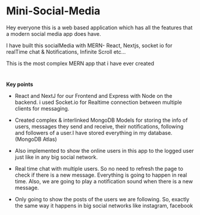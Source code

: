 # Mini-Social-Media

Hey everyone this is a web based application which has all the features that a modern social media app does have.

I have built this socialMedia with MERN- React, Nextjs, socket io for realTime chat & Notifications, Infinite Scroll etc...

This is the most complex MERN app that i have ever created
#



**Key points**

* React and NextJ for our Frontend and Express with Node on the backend. i used Socket.io for Realtime connection between multiple clients for messaging.

* Created complex & interlinked MongoDB Models for storing the info of users, messages they send and receive, their notifications, following and followers of a user.I have stored everything in my database. (MongoDB Atlas)

* Also implemented to show the online users in this app to the logged user just like in any big social network.

* Real time chat with multiple users. So no need to refresh the page to check if there is a new message. Everything is going to happen in real time. Also, we are going to play a notification sound when there is a new message.

* Only going to show the posts of the users we are following. So, exactly the same way it happens in big social networks like instagram, facebook
